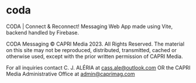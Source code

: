# coda
CODA | Connect &amp; Reconnect! Messaging Web App made using Vite, backend handled by Firebase.

CODA Messaging © CAPRI Media 2023. All Rights Reserved. The material on this site may not be reproduced, distributed, transmitted, cached or otherwise used, except with the prior written permission of CAPRI Media.

For all inquiries contact C. J. ALÉRIA at cass.ale@outlook.com OR the CAPRI Media Administrative Office at admin@caprimag.com
